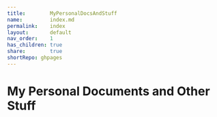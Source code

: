 ```yaml
---
title:        MyPersonalDocsAndStuff        
name:         index.md        
permalink:    index        
layout:       default        
nav_order:    1        
has_children: true        
share:        true
shortRepo: ghpages
---
```


# My Personal Documents and Other Stuff